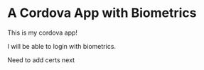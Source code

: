 # A Cordova App with Biometrics

This is my cordova app!

I will be able to login with biometrics.

Need to add certs next